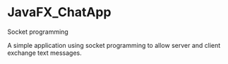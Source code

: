 # JavaFX_ChatApp
Socket programming

A simple application using socket programming to allow server and client exchange text messages.
